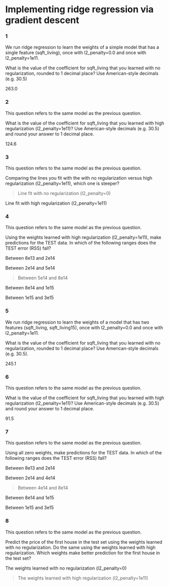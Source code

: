 # Implementing ridge regression via gradient descent

### 1

We run ridge regression to learn the weights of a simple model that has a single feature (sqft_living), once with l2_penalty=0.0 and once with l2_penalty=1e11.

What is the value of the coefficient for sqft_living that you learned with no regularization, rounded to 1 decimal place? Use American-style decimals (e.g. 30.5)


263.0

### 2

This question refers to the same model as the previous question.

What is the value of the coefficient for sqft_living that you learned with high regularization (l2_penalty=1e11)? Use American-style decimals (e.g. 30.5) and round your answer to 1 decimal place.


124.6


### 3

This question refers to the same model as the previous question.

Comparing the lines you fit with the with no regularization versus high regularization (l2_penalty=1e11), which one is steeper?


>Line fit with no regularization (l2_penalty=0)


Line fit with high regularization (l2_penalty=1e11)


### 4

This question refers to the same model as the previous question.

Using the weights learned with high regularization (l2_penalty=1e11), make predictions for the TEST data. In which of the following ranges does the TEST error (RSS) fall?


Between 8e13 and 2e14


Between 2e14 and 5e14


>Between 5e14 and 8e14


Between 8e14 and 1e15


Between 1e15 and 3e15


### 5

We run ridge regression to learn the weights of a model that has two features (sqft_living, sqft_living15), once with l2_penalty=0.0 and once with l2_penalty=1e11.

What is the value of the coefficient for sqft_living that you learned with no regularization, rounded to 1 decimal place? Use American-style decimals (e.g. 30.5).


245.1

### 6

This question refers to the same model as the previous question.

What is the value of the coefficient for sqft_living that you learned with high regularization (l2_penalty=1e11)? Use American-style decimals (e.g. 30.5) and round your answer to 1 decimal place.


91.5

### 7

This question refers to the same model as the previous question.

Using all zero weights, make predictions for the TEST data. In which of the following ranges does the TEST error (RSS) fall?


Between 8e13 and 2e14


Between 2e14 and 4e14


>Between 4e14 and 8e14


Between 8e14 and 1e15


Between 1e15 and 3e15


### 8

This question refers to the same model as the previous question.

Predict the price of the first house in the test set using the weights learned with no regularization. Do the same using the weights learned with high regularization. Which weights make better prediction for the first house in the test set?


The weights learned with no regularization (l2_penalty=0)


>The weights learned with high regularization (l2_penalty=1e11)